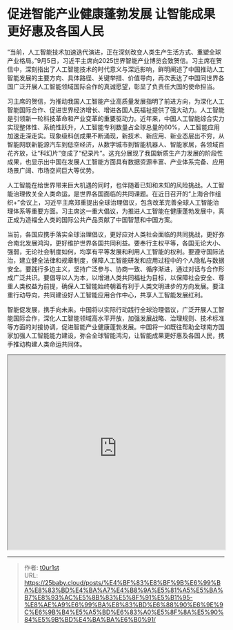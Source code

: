 # 促进智能产业健康蓬勃发展 让智能成果更好惠及各国人民


“当前，人工智能技术加速迭代演进，正在深刻改变人类生产生活方式、重塑全球产业格局。”9月5日，习近平主席向2025世界智能产业博览会致贺信。习主席在贺信中，深刻指出了人工智能技术的时代意义与深远影响，鲜明阐述了中国推动人工智能发展的主要方向、具体路径、关键举措、价值导向，再次表达了中国同世界各国广泛开展人工智能领域国际合作的真诚愿望，彰显了负责任大国的使命担当。

习主席的贺信，为推动我国人工智能产业高质量发展指明了前进方向，为深化人工智能国际合作、促进世界经济增长、增进各国人民福祉提供了强大动力。人工智能是引领新一轮科技革命和产业变革的重要驱动力。近年来，中国人工智能综合实力实现整体性、系统性跃升，人工智能专利数量占全球总量的60%，人工智能应用加速走深走实。现象级科创成果不断涌现，新技术、新应用、新业态层出不穷，从智能网联新能源汽车到低空经济，从数字城市到智能机器人、智能家居，各领域百花齐放，让“科幻片”变成了“纪录片”。这充分展现了我国新质生产力发展的阶段性成果，也显示出中国在发展人工智能方面具有数据资源丰富、产业体系完备、应用场景广阔、市场空间巨大等优势。

人工智能在给世界带来巨大机遇的同时，也伴随着已知和未知的风险挑战。人工智能治理攸关全人类命运，是世界各国面临的共同课题。在近日召开的“上海合作组织+”会议上，习近平主席郑重提出全球治理倡议，包含改革完善全球人工智能治理体系等重要方面。习主席这一重大倡议，为推进人工智能在健康蓬勃发展中，真正成为造福全人类的国际公共产品贡献了中国智慧和中国方案。

当前，各国应携手落实全球治理倡议，更好应对人类社会面临的共同挑战，更好弥合南北发展鸿沟，更好维护世界各国共同利益。要奉行主权平等，各国无论大小、强弱，无论社会制度如何，均享有平等发展和利用人工智能的权利。要遵守国际法治，建立健全法律和规章制度，保障人工智能研发和应用过程中的个人隐私与数据安全。要践行多边主义，坚持广泛参与、协商一致、循序渐进，通过对话与合作形成广泛共识。要倡导以人为本，以增进人类共同福祉为目标，以保障社会安全、尊重人类权益为前提，确保人工智能始终朝着有利于人类文明进步的方向发展。要注重行动导向，共同建设好人工智能应用合作中心，共享人工智能发展红利。

智能促发展，携手向未来。中国将以实际行动践行全球治理倡议，广泛开展人工智能国际合作，深化人工智能领域高水平开放，加强发展战略、治理规则、技术标准等方面的对接协调，促进智能产业健康蓬勃发展。中国将一如既往帮助全球南方国家加强人工智能能力建设，弥合全球智能鸿沟，让智能成果更好惠及各国人民，携手推动构建人类命运共同体。

<iframe
    width="100%"
    height="450"
    src="https://content-static.cctvnews.cctv.com/snow-book/index.html?item_id=11771735543412382242"
></iframe>

---

> 作者: [t0ur1st](https://github.com/tyd2000)  
> URL: https://25baby.cloud/posts/%E4%BF%83%E8%BF%9B%E6%99%BA%E8%83%BD%E4%BA%A7%E4%B8%9A%E5%81%A5%E5%BA%B7%E8%93%AC%E5%8B%83%E5%8F%91%E5%B1%95-%E8%AE%A9%E6%99%BA%E8%83%BD%E6%88%90%E6%9E%9C%E6%9B%B4%E5%A5%BD%E6%83%A0%E5%8F%8A%E5%90%84%E5%9B%BD%E4%BA%BA%E6%B0%91/  

